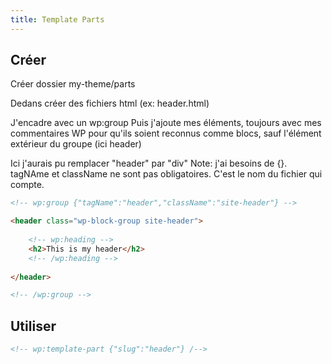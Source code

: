 ```yaml
---
title: Template Parts
---
```

## Créer
Créer dossier my-theme/parts

Dedans créer des fichiers html (ex: header.html)

J'encadre avec un wp:group 
Puis j'ajoute mes éléments, toujours avec mes commentaires WP pour qu'ils soient reconnus comme blocs, sauf l'élément extérieur du groupe (ici header)

Ici j'aurais pu remplacer "header" par "div"
Note: j'ai besoins de {}. tagNAme et className ne sont pas obligatoires. 
C'est le nom du fichier qui compte.

```html
<!-- wp:group {"tagName":"header","className":"site-header"} -->

<header class="wp-block-group site-header">
	
	<!-- wp:heading -->
	<h2>This is my header</h2>
	<!-- /wp:heading -->
	
</header>

<!-- /wp:group -->
```


## Utiliser

```html
<!-- wp:template-part {"slug":"header"} /-->
```

